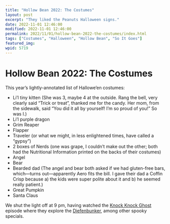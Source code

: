 ```yaml
---
title: "Hollow Bean 2022: The Costumes"
layout: post
excerpt: "They liked the Peanuts Halloween signs."
date: 2022-11-01 12:46:00
modified: 2022-11-01 12:46:00
permalink: 2022/11/01/hollow-bean-2022-the-costumes/index.html
tags: ["Costumes", "Halloween", "Hollow Bean", "So It Goes"]
featured_img: 
wpid: 5719
---
```


# Hollow Bean 2022: The Costumes

This year’s lightly-annotated list of Hallowe’en costumes:

- Li’l tiny kitten (She was 3, maybe 4 at the outside. Rang the bell, very clearly said “Trick or treat”, thanked me for the candy. Her mom, from the sidewalk, said “You did it all by yourself! I’m so proud of you!” So was I.)
- Li’l purple dragon
- Grim Reaper
- Flapper
- Traveler (or what we might, in less enlightened times, have called a “gypsy”)
- 2 boxes of Nerds (one was grape, I couldn’t make out the other; both had the Nutritional Information printed on the backs of their costumes)
- Angel
- Bear
- Bearded dad (The angel and bear both asked if we had gluten-free bars, which—turns out—apparently Aero fits the bill. I gave their dad a Coffin Crisp because a) the kids were super polite about it and b) he seemed really patient.)
- Great Pumpkin
- Santa Claus

We shut the light off at 9 pm, having watched the [Knock Knock Ghost](https://en.wikipedia.org/wiki/Knock_Knock_Ghost) episode where they explore the [Diefenbunker](https://patrickjohanneson.com/2019/09/30/ottawa-days-7-8/), among other spooky specials.